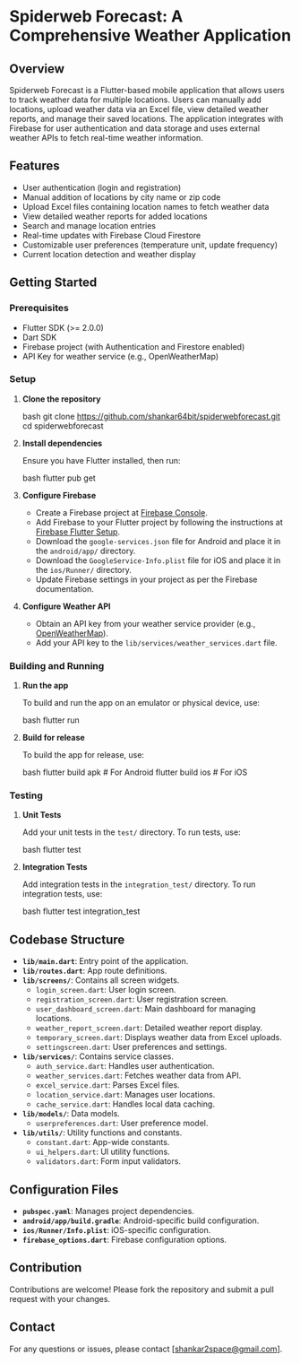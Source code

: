 # Spiderweb Forecast: A Comprehensive Weather Application

## Overview

Spiderweb Forecast is a Flutter-based mobile application that allows users to track weather data for multiple locations. Users can manually add locations, upload weather data via an Excel file, view detailed weather reports, and manage their saved locations. The application integrates with Firebase for user authentication and data storage and uses external weather APIs to fetch real-time weather information.

## Features

- User authentication (login and registration)
- Manual addition of locations by city name or zip code
- Upload Excel files containing location names to fetch weather data
- View detailed weather reports for added locations
- Search and manage location entries
- Real-time updates with Firebase Cloud Firestore
- Customizable user preferences (temperature unit, update frequency)
- Current location detection and weather display

## Getting Started

### Prerequisites

- Flutter SDK (>= 2.0.0)
- Dart SDK
- Firebase project (with Authentication and Firestore enabled)
- API Key for weather service (e.g., OpenWeatherMap)

### Setup

1. **Clone the repository**

   bash
   git clone https://github.com/shankar64bit/spiderwebforecast.git
   cd spiderwebforecast

2. **Install dependencies**

   Ensure you have Flutter installed, then run:

   bash
   flutter pub get

3. **Configure Firebase**

   - Create a Firebase project at [Firebase Console](https://console.firebase.google.com/).
   - Add Firebase to your Flutter project by following the instructions at [Firebase Flutter Setup](https://firebase.google.com/docs/flutter/setup).
   - Download the `google-services.json` file for Android and place it in the `android/app/` directory.
   - Download the `GoogleService-Info.plist` file for iOS and place it in the `ios/Runner/` directory.
   - Update Firebase settings in your project as per the Firebase documentation.

4. **Configure Weather API**

   - Obtain an API key from your weather service provider (e.g., [OpenWeatherMap](https://openweathermap.org/)).
   - Add your API key to the `lib/services/weather_services.dart` file.

### Building and Running

1. **Run the app**

   To build and run the app on an emulator or physical device, use:

   bash
   flutter run

2. **Build for release**

   To build the app for release, use:

   bash
   flutter build apk # For Android
   flutter build ios # For iOS

### Testing

1. **Unit Tests**

   Add your unit tests in the `test/` directory. To run tests, use:

   bash
   flutter test

2. **Integration Tests**

   Add integration tests in the `integration_test/` directory. To run integration tests, use:

   bash
   flutter test integration_test

## Codebase Structure

- **`lib/main.dart`**: Entry point of the application.
- **`lib/routes.dart`**: App route definitions.
- **`lib/screens/`**: Contains all screen widgets.
  - `login_screen.dart`: User login screen.
  - `registration_screen.dart`: User registration screen.
  - `user_dashboard_screen.dart`: Main dashboard for managing locations.
  - `weather_report_screen.dart`: Detailed weather report display.
  - `temporary_screen.dart`: Displays weather data from Excel uploads.
  - `settingscreen.dart`: User preferences and settings.
- **`lib/services/`**: Contains service classes.
  - `auth_service.dart`: Handles user authentication.
  - `weather_services.dart`: Fetches weather data from API.
  - `excel_service.dart`: Parses Excel files.
  - `location_service.dart`: Manages user locations.
  - `cache_service.dart`: Handles local data caching.
- **`lib/models/`**: Data models.
  - `userpreferences.dart`: User preference model.
- **`lib/utils/`**: Utility functions and constants.
  - `constant.dart`: App-wide constants.
  - `ui_helpers.dart`: UI utility functions.
  - `validators.dart`: Form input validators.

## Configuration Files

- **`pubspec.yaml`**: Manages project dependencies.
- **`android/app/build.gradle`**: Android-specific build configuration.
- **`ios/Runner/Info.plist`**: iOS-specific configuration.
- **`firebase_options.dart`**: Firebase configuration options.

## Contribution

Contributions are welcome! Please fork the repository and submit a pull request with your changes.

## Contact

For any questions or issues, please contact [shankar2space@gmail.com].
